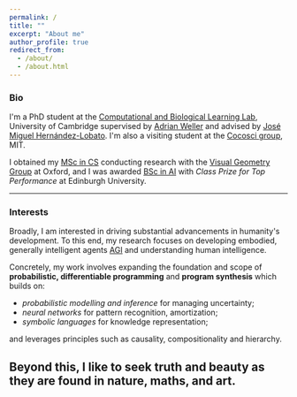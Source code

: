 ```yaml
---
permalink: /
title: ""
excerpt: "About me"
author_profile: true
redirect_from: 
  - /about/
  - /about.html
---
```

### Bio
I'm a PhD student at the [Computational and Biological Learning Lab](https://cbl.eng.cam.ac.uk/), University of Cambridge supervised by [Adrian Weller](https://mlg.eng.cam.ac.uk/adrian/) and advised by [José Miguel Hernández-Lobato](https://jmhl.org/). I'm also a visiting student at the [Cocosci group](https://cocosci.mit.edu/), MIT.

I obtained my [MSc in CS](https://www.cs.ox.ac.uk/teaching/MSCinCS/) conducting research with the [Visual Geometry Group](https://www.robots.ox.ac.uk/~vgg/) at Oxford, and I was awarded [BSc in AI](http://www.drps.ed.ac.uk/17-18/dpt/utaintl.htm) with *Class Prize for Top Performance* at Edinburgh University.

---

### Interests
Broadly, I am interested in driving substantial advancements in humanity's development. To this end, my research focuses on developing embodied, generally intelligent agents [AGI](https://en.wikipedia.org/wiki/Artificial_general_intelligence) and understanding human intelligence.

Concretely, my work involves expanding the foundation and scope of **probabilistic, differentiable programming** and **program synthesis** which builds on:

- *probabilistic modelling and inference* for managing uncertainty;
- *neural networks* for pattern recognition, amortization;
- *symbolic languages* for knowledge representation;

and leverages principles such as causality, compositionality and hierarchy.

Beyond this, I like to seek truth and beauty as they are found in nature, maths, and art.
---
